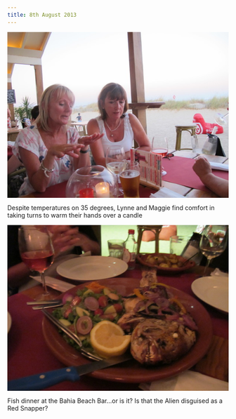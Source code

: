 ```yaml
---
title: 8th August 2013
---
```

<img style="margin:0 auto;display:block" src="/img/066.jpg" />

Despite temperatures on 35 degrees, Lynne and Maggie find comfort in taking turns to warm their hands over a candle

<img style="margin:0 auto;display:block" src="/img/068.jpg" />

Fish dinner at the Bahia Beach Bar...or is it? Is that the Alien disguised as a Red Snapper?
